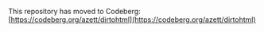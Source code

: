 This repository has moved to Codeberg: [https://codeberg.org/azett/dirtohtml](https://codeberg.org/azett/dirtohtml)
